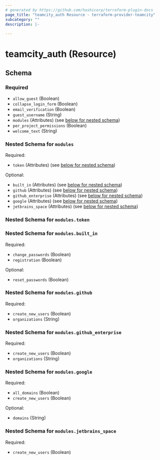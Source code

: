```yaml
---
# generated by https://github.com/hashicorp/terraform-plugin-docs
page_title: "teamcity_auth Resource - terraform-provider-teamcity"
subcategory: ""
description: |-
  
---
```


# teamcity_auth (Resource)





<!-- schema generated by tfplugindocs -->
## Schema

### Required

- `allow_guest` (Boolean)
- `collapse_login_form` (Boolean)
- `email_verification` (Boolean)
- `guest_username` (String)
- `modules` (Attributes) (see [below for nested schema](#nestedatt--modules))
- `per_project_permissions` (Boolean)
- `welcome_text` (String)

<a id="nestedatt--modules"></a>
### Nested Schema for `modules`

Required:

- `token` (Attributes) (see [below for nested schema](#nestedatt--modules--token))

Optional:

- `built_in` (Attributes) (see [below for nested schema](#nestedatt--modules--built_in))
- `github` (Attributes) (see [below for nested schema](#nestedatt--modules--github))
- `github_enterprise` (Attributes) (see [below for nested schema](#nestedatt--modules--github_enterprise))
- `google` (Attributes) (see [below for nested schema](#nestedatt--modules--google))
- `jetbrains_space` (Attributes) (see [below for nested schema](#nestedatt--modules--jetbrains_space))

<a id="nestedatt--modules--token"></a>
### Nested Schema for `modules.token`


<a id="nestedatt--modules--built_in"></a>
### Nested Schema for `modules.built_in`

Required:

- `change_passwords` (Boolean)
- `registration` (Boolean)

Optional:

- `reset_passwords` (Boolean)


<a id="nestedatt--modules--github"></a>
### Nested Schema for `modules.github`

Required:

- `create_new_users` (Boolean)
- `organizations` (String)


<a id="nestedatt--modules--github_enterprise"></a>
### Nested Schema for `modules.github_enterprise`

Required:

- `create_new_users` (Boolean)
- `organizations` (String)


<a id="nestedatt--modules--google"></a>
### Nested Schema for `modules.google`

Required:

- `all_domains` (Boolean)
- `create_new_users` (Boolean)

Optional:

- `domains` (String)


<a id="nestedatt--modules--jetbrains_space"></a>
### Nested Schema for `modules.jetbrains_space`

Required:

- `create_new_users` (Boolean)

